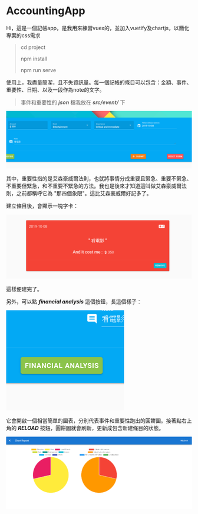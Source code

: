 # AccountingApp
Hi，這是一個記帳app，是我用來練習vuex的，並加入vuetify及chartjs，以簡化專案的css需求

> cd project
> 
>  npm install
>   
>  npm  run serve

使用上，我盡量簡潔，且不失資訊量。每一個記帳的條目可以包含：金額、事件、重要性、日期、以及一段作為note的文字。

>事件和重要性的 ***json*** 檔我放在 ***src/event/*** 下

![image](https://github.com/hugoyake/AccountingApp/blob/master/picture/input.png)

其中，重要性指的是艾森豪威爾法則，也就將事情分成重要且緊急、重要不緊急、不重要但緊急，和不重要不緊急的方法。我也是後來才知道這叫做艾森豪威爾法則，之前都稱呼它為 "那四個象限"。這比艾森豪威爾好記多了。

建立條目後，會顯示一塊字卡：


![image](https://github.com/hugoyake/AccountingApp/blob/master/picture/card.png)

這樣便建完了。

另外，可以點 ***financial analysis*** 這個按鈕，長這個樣子：

![image](https://github.com/hugoyake/AccountingApp/blob/master/picture/openChart.png)

它會開啟一個相當簡單的圖表，分別代表事件和重要性跑出的圓餅圖。接著點右上角的 ***RELOAD*** 按鈕，圓餅圖就會刷新，更新成包含新建條目的狀態。


![image](https://github.com/hugoyake/AccountingApp/blob/master/picture/chart.png)